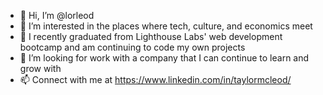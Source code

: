 - 👋 Hi, I’m @lorleod
- 👀 I’m interested in the places where tech, culture, and economics meet
- 🌱 I recently graduated from Lighthouse Labs' web development bootcamp and am continuing to code my own projects
- 💞️ I’m looking for work with a company that I can continue to learn and grow with
- 📫 Connect with me at https://www.linkedin.com/in/taylormcleod/

<!---
lorleod/lorleod is a ✨ special ✨ repository because its `README.md` (this file) appears on your GitHub profile.
You can click the Preview link to take a look at your changes.
--->
